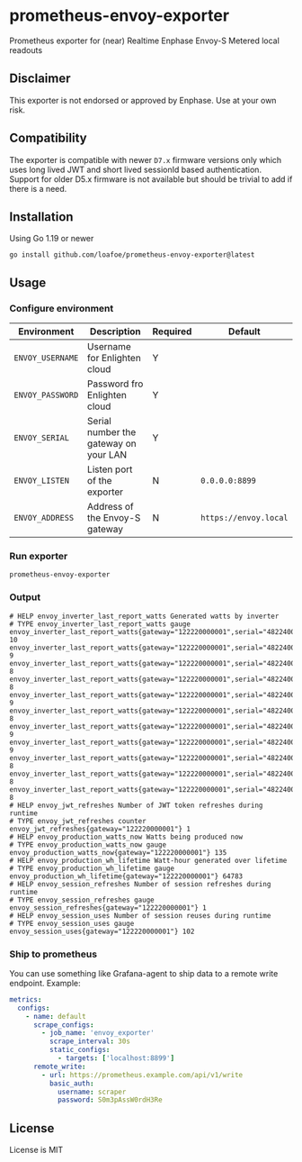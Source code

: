 # prometheus-envoy-exporter

Prometheus exporter for (near) Realtime Enphase Envoy-S Metered local readouts

## Disclaimer

This exporter is not endorsed or approved by Enphase. Use at your own risk. 

## Compatibility

The exporter is compatible with newer `D7.x` firmware versions only which uses long lived JWT and short lived sessionId based authentication. Support for older D5.x firmware is not available but should be trivial to add if there is a need.

## Installation

Using Go 1.19 or newer

```shell
go install github.com/loafoe/prometheus-envoy-exporter@latest
```

## Usage

### Configure environment

| Environment | Description | Required | Default |
|-------------|-------------|----------|---------|
| `ENVOY_USERNAME` | Username for Enlighten cloud | Y | |
| `ENVOY_PASSWORD` | Password fro Enlighten cloud | Y | |
| `ENVOY_SERIAL`  | Serial number the gateway on your LAN | Y | | 
| `ENVOY_LISTEN` | Listen port of the exporter | N | `0.0.0.0:8899` |
| `ENVOY_ADDRESS` | Address of the Envoy-S gateway | N | `https://envoy.local` |

### Run exporter

```shell
prometheus-envoy-exporter
```

### Output

```
# HELP envoy_inverter_last_report_watts Generated watts by inverter
# TYPE envoy_inverter_last_report_watts gauge
envoy_inverter_last_report_watts{gateway="122220000001",serial="48224000001"} 10
envoy_inverter_last_report_watts{gateway="122220000001",serial="48224000002"} 9
envoy_inverter_last_report_watts{gateway="122220000001",serial="48224000003"} 8
envoy_inverter_last_report_watts{gateway="122220000001",serial="48224000004"} 8
envoy_inverter_last_report_watts{gateway="122220000001",serial="48224000005"} 9
envoy_inverter_last_report_watts{gateway="122220000001",serial="48224000006"} 8
envoy_inverter_last_report_watts{gateway="122220000001",serial="48224000007"} 9
envoy_inverter_last_report_watts{gateway="122220000001",serial="48224000008"} 9
envoy_inverter_last_report_watts{gateway="122220000001",serial="48224000009"} 8
envoy_inverter_last_report_watts{gateway="122220000001",serial="48224000010"} 8
envoy_inverter_last_report_watts{gateway="122220000001",serial="48224000011"} 8
# HELP envoy_jwt_refreshes Number of JWT token refreshes during runtime
# TYPE envoy_jwt_refreshes counter
envoy_jwt_refreshes{gateway="122220000001"} 1
# HELP envoy_production_watts_now Watts being produced now
# TYPE envoy_production_watts_now gauge
envoy_production_watts_now{gateway="122220000001"} 135
# HELP envoy_production_wh_lifetime Watt-hour generated over lifetime
# TYPE envoy_production_wh_lifetime gauge
envoy_production_wh_lifetime{gateway="122220000001"} 64783
# HELP envoy_session_refreshes Number of session refreshes during runtime
# TYPE envoy_session_refreshes gauge
envoy_session_refreshes{gateway="122220000001"} 1
# HELP envoy_session_uses Number of session reuses during runtime
# TYPE envoy_session_uses gauge
envoy_session_uses{gateway="122220000001"} 102
```

### Ship to prometheus

You can use something like Grafana-agent to ship data to a remote write endpoint. Example:

```yml
metrics:
  configs:
    - name: default
      scrape_configs:
        - job_name: 'envoy_exporter'
          scrape_interval: 30s
          static_configs:
            - targets: ['localhost:8899']
      remote_write:
        - url: https://prometheus.example.com/api/v1/write
          basic_auth:
            username: scraper
            password: S0m3pAssW0rdH3Re
```

## License

License is MIT
